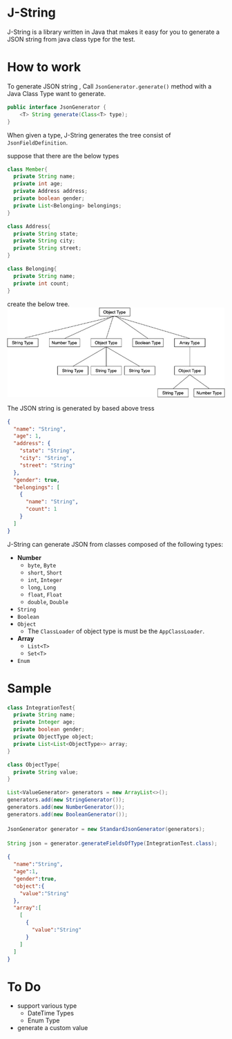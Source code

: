 # J-String
J-String is a library written in Java that makes it easy for you to generate a JSON string from java class type for the test.

# How to work
To generate JSON string , Call `JsonGenerator.generate()` method with a Java Class Type want to generate. 

```java
public interface JsonGenerator {
    <T> String generate(Class<T> type);
}
```

When given a type, J-String generates the tree consist of `JsonFieldDefinition`.

suppose that there are the below types
```java
class Member{
  private String name;
  private int age;
  private Address address;
  private boolean gender;
  private List<Belonging> belongings;
}
```
```java
class Address{
  private String state;
  private String city;
  private String street;
}
```
```java
class Belonging{
  private String name;
  private int count;
}
```

create the below tree.
![tree](./img/JsonFieldDefinition-Tree.jpg)

The JSON string is generated by based above tress
```json
{
  "name": "String",
  "age": 1,
  "address": {
    "state": "String",
    "city": "String",
    "street": "String"
  },
  "gender": true,
  "belongings": [
    {
      "name": "String",
      "count": 1
    }
  ]
}
```

J-String can generate JSON from classes composed of the following types:
* **Number**
  - `byte`, `Byte`
  - `short`, `Short`
  - `int`, `Integer`
  - `long`, `Long`
  - `float`, `Float`
  - `double`, `Double`
* `String`
* `Boolean`
* `Object`
  * The `ClassLoader` of object type is must be the `AppClassLoader`.
* **Array**
  - `List<T>`
  - `Set<T>`
* `Enum`


# Sample
```java
class IntegrationTest{
  private String name;
  private Integer age;
  private boolean gender;
  private ObjectType object;
  private List<List<ObjectType>> array;
}
```
```java
class ObjectType{
  private String value;
}
```
```java
List<ValueGenerator> generators = new ArrayList<>();
generators.add(new StringGenerator());
generators.add(new NumberGenerator());
generators.add(new BooleanGenerator());

JsonGenerator generator = new StandardJsonGenerator(generators);

String json = generator.generateFieldsOfType(IntegrationTest.class);
```

```json
{
  "name":"String",
  "age":1,
  "gender":true,
  "object":{
    "value":"String"
  },
  "array":[
    [
      {
        "value":"String"
      }
    ]
  ]
}
```

# To Do
* support various type
  - DateTime Types
  - Enum Type
* generate a custom value

